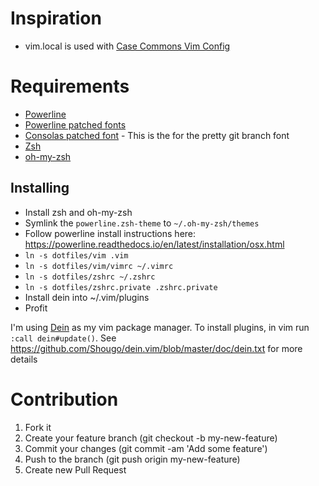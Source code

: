 # Inspiration

* vim.local is used with [Case Commons Vim Config](https://github.com/Casecommons/vim-config)

# Requirements

* [Powerline][5]
* [Powerline patched fonts][1]
* [Consolas patched font][2] - This is the for the pretty git branch font
* [Zsh][3]
* [oh-my-zsh][4]

## Installing

* Install zsh and oh-my-zsh
* Symlink the `powerline.zsh-theme` to `~/.oh-my-zsh/themes`
* Follow powerline install instructions here: https://powerline.readthedocs.io/en/latest/installation/osx.html
* `ln -s dotfiles/vim .vim`
* `ln -s dotfiles/vim/vimrc ~/.vimrc`
* `ln -s dotfiles/zshrc ~/.zshrc`
* `ln -s dotfiles/zshrc.private .zshrc.private`
* Install dein into ~/.vim/plugins
* Profit

I'm using [Dein](https://github.com/Shougo/dein.vim) as my vim package manager.
To install plugins, in vim run `:call dein#update()`. See https://github.com/Shougo/dein.vim/blob/master/doc/dein.txt
for more details

# Contribution

1. Fork it
2. Create your feature branch (git checkout -b my-new-feature)
3. Commit your changes (git commit -am 'Add some feature')
4. Push to the branch (git push origin my-new-feature)
5. Create new Pull Request

[1]: https://github.com/Lokaltog/powerline-fonts
[2]: https://github.com/eugeneching/consolas-powerline-vim/blob/master/CONSOLA-Powerline.ttf
[3]: http://www.zsh.org/
[4]: https://github.com/robbyrussell/oh-my-zsh
[5]: https://powerline.readthedocs.org/en/latest/installation/osx.html#installation-osx
